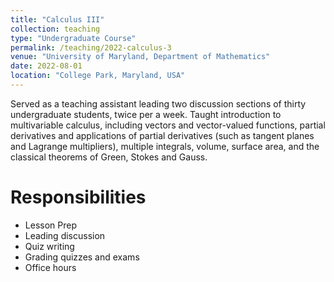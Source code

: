 ```yaml
---
title: "Calculus III"
collection: teaching
type: "Undergraduate Course"
permalink: /teaching/2022-calculus-3
venue: "University of Maryland, Department of Mathematics"
date: 2022-08-01
location: "College Park, Maryland, USA"
---
```


Served as a teaching assistant leading two discussion sections of thirty undergraduate students, twice per a week. Taught introduction to multivariable calculus, including vectors and vector-valued functions, partial derivatives and applications of partial derivatives (such as tangent planes and Lagrange multipliers), multiple integrals, volume, surface area, and the classical theorems of Green, Stokes and Gauss.

Responsibilities
======
- Lesson Prep
- Leading discussion
- Quiz writing
- Grading quizzes and exams
- Office hours

